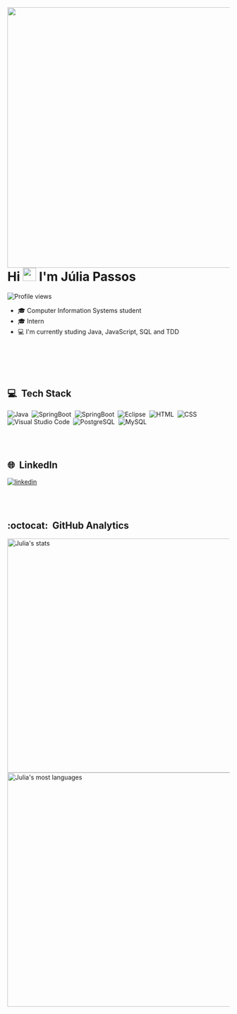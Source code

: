 <img align="right" height="590em" src="https://raw.githubusercontent.com/gist/jgpassos/4057ab55a5923dd55849e8be6d99be3b/raw/6df528de430cce75252b93ba7eeb02ebf57e8f59/githubcard.svg"/>
<h1 align="left">Hi <img src="https://raw.githubusercontent.com/kaueMarques/kaueMarques/master/hi.gif" width="30px"> I'm Júlia Passos</h1>
<p align="left"> <img src="https://komarev.com/ghpvc/?username=jgpassos&color=yellow" alt="Profile views" /> </p>

- :mortar_board: Computer Information Systems student
- :mortar_board: Intern
- :computer: I'm currently studing Java, JavaScript, SQL and TDD

<br><br>
<br><br>

## :computer: &nbsp;Tech Stack

![Java](https://img.shields.io/badge/-Java-05122A?style=flat&logo=java)&nbsp;
![SpringBoot](https://img.shields.io/badge/-Spring%20Boot-05122A?style=flat&logo=springboot)&nbsp;
![SpringBoot](https://img.shields.io/badge/-Eclipse-05122A?style=flat&logo=eclipse)&nbsp;
![Eclipse](https://img.shields.io/badge/-JavaScript-05122A?style=flat&logo=javascript)&nbsp;
![HTML](https://img.shields.io/badge/-HTML-05122A?style=flat&logo=HTML5)&nbsp;
![CSS](https://img.shields.io/badge/-CSS-05122A?style=flat&logo=CSS3&logoColor=1572B6)&nbsp;
![Visual Studio Code](https://img.shields.io/badge/-Visual%20Studio%20Code-05122A?style=flat&logo=visual-studio-code&logoColor=007ACC)&nbsp;
![PostgreSQL](https://img.shields.io/badge/-PostgreSQL-05122A?style=flat&logo=postgresql)&nbsp;
![MySQL](https://img.shields.io/badge/-MySQL-05122A?style=flat&logo=MySQL)&nbsp;

<br><br>

## :globe_with_meridians: &nbsp;LinkedIn

<a href="https://www.linkedin.com/in/j%C3%BAlia-passos-01056a19b/" target="_blank">
  <img align="center" src="https://img.shields.io/badge/-Júlia Passos-05122A?style=flat&logo=linkedin" alt="linkedin"/>
</a>

<br><br>

## :octocat: &nbsp;GitHub Analytics

<p align="left">
<img width="530em" src="https://github-readme-stats.vercel.app/api?username=jgpassos&show_icons=true&theme=dracula&include_all_commits=true&count_private=true" alt="Julia's stats"/>
<img width="530em" src="https://github-readme-stats.vercel.app/api/top-langs/?username=jgpassos&layout=compact&langs_count=7&theme=dracula" alt="Julia's most languages"/>
</p>






